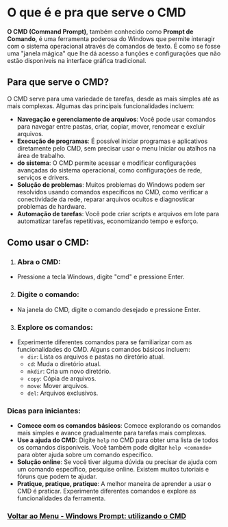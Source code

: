 # O que é e pra que serve o CMD

**O CMD (Command Prompt)**, também conhecido como **Prompt de Comando**, é uma ferramenta poderosa do Windows que permite interagir com o sistema operacional através de comandos de texto. É como se fosse uma "janela mágica" que lhe dá acesso a funções e configurações que não estão disponíveis na interface gráfica tradicional.

## Para que serve o CMD?

O CMD serve para uma variedade de tarefas, desde as mais simples até as mais complexas. Algumas das principais funcionalidades incluem:

- **Navegação e gerenciamento de arquivos**: Você pode usar comandos para navegar entre pastas, criar, copiar, mover, renomear e excluir arquivos.
- **Execução de programas**: É possível iniciar programas e aplicativos diretamente pelo CMD, sem precisar usar o menu Iniciar ou atalhos na área de trabalho.
- **do sistema**: O CMD permite acessar e modificar configurações avançadas do sistema operacional, como configurações de rede, serviços e drivers.
- **Solução de problemas**: Muitos problemas do Windows podem ser resolvidos usando comandos específicos no CMD, como verificar a conectividade da rede, reparar arquivos ocultos e diagnosticar problemas de hardware.
- **Automação de tarefas**: Você pode criar scripts e arquivos em lote para automatizar tarefas repetitivas, economizando tempo e esforço.

## Como usar o CMD:

1. ### Abra o CMD:

- Pressione a tecla Windows, digite "cmd" e pressione Enter.

2. ### Digite o comando:

- Na janela do CMD, digite o comando desejado e pressione Enter.

3. ### Explore os comandos:

- Experimente diferentes comandos para se familiarizar com as funcionalidades do CMD. Alguns comandos básicos incluem:
    - `dir`: Lista os arquivos e pastas no diretório atual.
    - `cd`: Muda o diretório atual.
    - `mkdir`: Cria um novo diretório.
    - `copy`: Cópia de arquivos.
    - `move`: Mover arquivos.
    - `del`: Arquivos exclusivos.

### Dicas para iniciantes:

- **Comece com os comandos básicos**: Comece explorando os comandos mais simples e avance gradualmente para tarefas mais complexas.
- **Use a ajuda do CMD**: Digite `help` no CMD para obter uma lista de todos os comandos disponíveis. Você também pode digitar `help <comando>` para obter ajuda sobre um comando específico.
- **Solução online**: Se você tiver alguma dúvida ou precisar de ajuda com um comando específico, pesquise online. Existem muitos tutoriais e fóruns que podem te ajudar.
- **Pratique, pratique, pratique**: A melhor maneira de aprender a usar o CMD é praticar. Experimente diferentes comandos e explore as funcionalidades da ferramenta.

### [Voltar ao Menu - Windows Prompt: utilizando o CMD](../menu.md)